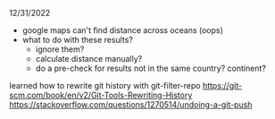 12/31/2022
- google maps can't find distance across oceans (oops)
- what to do with these results?
  - ignore them?
  - calculate distance manually?
  - do a pre-check for results not in the same country? continent?

learned how to rewrite git history with git-filter-repo
https://git-scm.com/book/en/v2/Git-Tools-Rewriting-History
https://stackoverflow.com/questions/1270514/undoing-a-git-push

